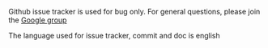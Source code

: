 Github issue tracker is used for bug only. 
For general questions, please join the [Google group](https://groups.google.com/forum/#!forum/jorani)

The language used for issue tracker, commit and doc is english
